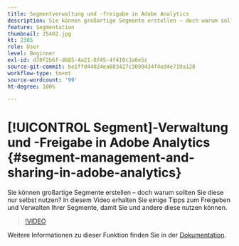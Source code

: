 ```yaml
---
title: Segmentverwaltung und -freigabe in Adobe Analytics
description: Sie können großartige Segmente erstellen – doch warum sollten Sie diese nur selbst nutzen? In diesem Video erhalten Sie einige Tipps zum Freigeben und Verwalten Ihrer Segmente, damit Sie und andere diese nutzen können.
feature: Segmentation
thumbnail: 25402.jpg
kt: 2305
role: User
level: Beginner
exl-id: d78f2b6f-d685-4a21-8f45-4f410c3a0e5c
source-git-commit: be1ffd44024ea883427c3099434f4ed4e719a128
workflow-type: tm+mt
source-wordcount: '99'
ht-degree: 100%

---
```


# [!UICONTROL Segment]-Verwaltung und -Freigabe in Adobe Analytics {#segment-management-and-sharing-in-adobe-analytics}

Sie können großartige Segmente erstellen – doch warum sollten Sie diese nur selbst nutzen? In diesem Video erhalten Sie einige Tipps zum Freigeben und Verwalten Ihrer Segmente, damit Sie und andere diese nutzen können.

>[!VIDEO](https://video.tv.adobe.com/v/25402/?quality=12&learn=on)

Weitere Informationen zu dieser Funktion finden Sie in der [Dokumentation](https://experienceleague.adobe.com/docs/analytics/components/segmentation/segmentation-workflow/seg-manage.html?lang=de).
